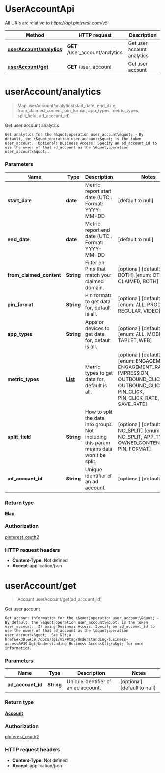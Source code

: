 # UserAccountApi

All URIs are relative to *https://api.pinterest.com/v5*

Method | HTTP request | Description
------------- | ------------- | -------------
[**userAccount/analytics**](UserAccountApi.md#userAccount/analytics) | **GET** /user_account/analytics | Get user account analytics
[**userAccount/get**](UserAccountApi.md#userAccount/get) | **GET** /user_account | Get user account


<a name="userAccount/analytics"></a>
# **userAccount/analytics**
> Map userAccount/analytics(start\_date, end\_date, from\_claimed\_content, pin\_format, app\_types, metric\_types, split\_field, ad\_account\_id)

Get user account analytics

    Get analytics for the \&quot;operation user_account\&quot; - By default, the \&quot;operation user_account\&quot; is the token user_account.  Optional: Business Access: Specify an ad_account_id to use the owner of that ad_account as the \&quot;operation user_account\&quot;.

### Parameters

Name | Type | Description  | Notes
------------- | ------------- | ------------- | -------------
 **start\_date** | **date**| Metric report start date (UTC). Format: YYYY-MM-DD | [default to null]
 **end\_date** | **date**| Metric report end date (UTC). Format: YYYY-MM-DD | [default to null]
 **from\_claimed\_content** | **String**| Filter on Pins that match your claimed domain. | [optional] [default to BOTH] [enum: OTHER, CLAIMED, BOTH]
 **pin\_format** | **String**| Pin formats to get data for, default is all. | [optional] [default to ALL] [enum: ALL, PRODUCT, REGULAR, VIDEO]
 **app\_types** | **String**| Apps or devices to get data for, default is all. | [optional] [default to ALL] [enum: ALL, MOBILE, TABLET, WEB]
 **metric\_types** | [**List**](../Models/String.md)| Metric types to get data for, default is all.  | [optional] [default to null] [enum: ENGAGEMENT, ENGAGEMENT_RATE, IMPRESSION, OUTBOUND_CLICK, OUTBOUND_CLICK_RATE, PIN_CLICK, PIN_CLICK_RATE, SAVE, SAVE_RATE]
 **split\_field** | **String**| How to split the data into groups. Not including this param means data won&#39;t be split. | [optional] [default to NO_SPLIT] [enum: NO_SPLIT, APP_TYPE, OWNED_CONTENT, PIN_FORMAT]
 **ad\_account\_id** | **String**| Unique identifier of an ad account. | [optional] [default to null]

### Return type

[**Map**](../Models/AnalyticsMetricsResponse.md)

### Authorization

[pinterest_oauth2](../README.md#pinterest_oauth2)

### HTTP request headers

- **Content-Type**: Not defined
- **Accept**: application/json

<a name="userAccount/get"></a>
# **userAccount/get**
> Account userAccount/get(ad\_account\_id)

Get user account

    Get account information for the \&quot;operation user_account\&quot; - By default, the \&quot;operation user_account\&quot; is the token user_account.  If using Business Access: Specify an ad_account_id to use the owner of that ad_account as the \&quot;operation user_account\&quot;. See &lt;a href&#x3D;&#39;/docs/api/v5/#tag/Understanding-business-access&#39;&gt;Understanding Business Access&lt;/a&gt; for more information.

### Parameters

Name | Type | Description  | Notes
------------- | ------------- | ------------- | -------------
 **ad\_account\_id** | **String**| Unique identifier of an ad account. | [optional] [default to null]

### Return type

[**Account**](../Models/Account.md)

### Authorization

[pinterest_oauth2](../README.md#pinterest_oauth2)

### HTTP request headers

- **Content-Type**: Not defined
- **Accept**: application/json

